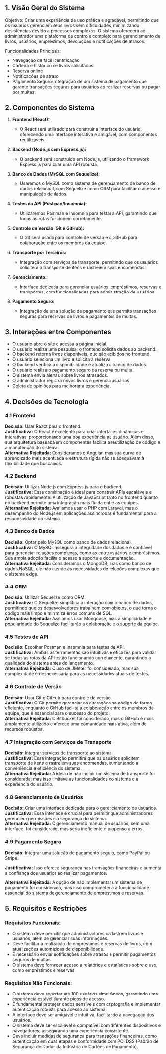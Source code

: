 ## 1. Visão Geral do Sistema
Objetivo: Criar uma experiência de uso prática e agradável, permitindo que os usuários gerenciem seus livros sem dificuldades, minimizando desistências devido a processos complexos. O sistema oferecerá ao administrador uma plataforma de controle completo para gerenciamento de livros, usuários, empréstimos, devoluções e notificações de atrasos.

Funcionalidades Principais:
- Navegação de fácil identificação
- Carteira e histórico de livros solicitados
- Reserva online
- Notificações de atraso
- Pagamento Seguro: Integração de um sistema de pagamento que garante transações seguras para usuários ao realizar reservas ou pagar por multas.

## 2. Componentes do Sistema
1. **Frontend (React):**
   - O React será utilizado para construir a interface do usuário, oferecendo uma interface interativa e amigável, com componentes reutilizáveis.

2. **Backend (Node.js com Express.js):**
   - O backend será construído em Node.js, utilizando o framework Express.js para criar uma API robusta.

3. **Banco de Dados (MySQL com Sequelize):**
   - Usaremos o MySQL como sistema de gerenciamento de banco de dados relacional, com Sequelize como ORM para facilitar o acesso e manipulação de dados.

4. **Testes da API (Postman/Insomnia):**
   - Utilizaremos Postman e Insomnia para testar a API, garantindo que todas as rotas funcionem corretamente.

5. **Controle de Versão (Git e GitHub):**
   - O Git será usado para controle de versão e o GitHub para colaboração entre os membros da equipe.

6. **Transporte por Terceiros:**
   - Integração com serviços de transporte, permitindo que os usuários solicitem o transporte de itens e rastreiem suas encomendas.

7. **Gerenciamento:**
   - Interface dedicada para gerenciar usuários, empréstimos, reservas e transportes, com funcionalidades para administração de usuários.

8. **Pagamento Seguro:**
   - Integração de uma solução de pagamento que permite transações seguras para reservas de livros e pagamentos de multas.

## 3. Interações entre Componentes
- O usuário abre o site e acessa a página inicial.
- O usuário realiza uma pesquisa; o frontend solicita dados ao backend.
- O backend retorna livros disponíveis, que são exibidos no frontend.
- O usuário seleciona um livro e solicita a reserva.
- O backend verifica a disponibilidade e atualiza o banco de dados.
- O usuário realiza o pagamento seguro da reserva ou multa.
- O sistema envia alertas sobre livros atrasados.
- O administrador registra novos livros e gerencia usuários.
- Coleta de opiniões para melhorar a experiência.

## 4. Decisões de Tecnologia

### 4.1 Frontend
**Decisão:** Usar React para o frontend.  
**Justificativa:** O React é excelente para criar interfaces dinâmicas e interativas, proporcionando uma boa experiência ao usuário. Além disso, sua arquitetura baseada em componentes facilita a reutilização de código e a manutenção do sistema.  
**Alternativa Rejeitada:** Consideramos o Angular, mas sua curva de aprendizado mais acentuada e estrutura rígida não se adequavam à flexibilidade que buscamos.

### 4.2 Backend
**Decisão:** Utilizar Node.js com Express.js para o backend.  
**Justificativa:** Essa combinação é ideal para construir APIs escaláveis e robustas rapidamente. A utilização de JavaScript tanto no frontend quanto no backend permite uma integração mais fluida entre as equipes.  
**Alternativa Rejeitada:** Avaliamos usar o PHP com Laravel, mas o desempenho do Node.js em aplicações assíncronas é fundamental para a responsividade do sistema.

### 4.3 Banco de Dados
**Decisão:** Optar pelo MySQL como banco de dados relacional.  
**Justificativa:** O MySQL assegura a integridade dos dados e é confiável para gerenciar relações complexas, como as entre usuários e empréstimos. Sua ampla adoção facilita o acesso a suporte e documentação.  
**Alternativa Rejeitada:** Consideramos o MongoDB, mas como banco de dados NoSQL, ele não atende às necessidades de relações complexas que o sistema exige.

### 4.4 ORM
**Decisão:** Utilizar Sequelize como ORM.  
**Justificativa:** O Sequelize simplifica a interação com o banco de dados, permitindo que os desenvolvedores trabalhem com objetos, o que torna o código mais limpo e minimiza erros comuns de SQL.  
**Alternativa Rejeitada:** Avaliamos usar Mongoose, mas a simplicidade e popularidade do Sequelize facilitarão a colaboração e o suporte da equipe.

### 4.5 Testes de API
**Decisão:** Escolher Postman e Insomnia para testes de API.  
**Justificativa:** Ambas as ferramentas são intuitivas e eficazes para validar se todas as rotas da API estão funcionando corretamente, garantindo a qualidade do sistema antes do lançamento.  
**Alternativa Rejeitada:** O uso de JMeter foi considerado, mas sua complexidade é desnecessária para as necessidades atuais de testes.

### 4.6 Controle de Versão
**Decisão:** Usar Git e GitHub para controle de versão.  
**Justificativa:** O Git permite gerenciar as alterações no código de forma eficiente, enquanto o GitHub facilita a colaboração entre os membros da equipe, que é essencial para o sucesso do projeto.  
**Alternativa Rejeitada:** O Bitbucket foi considerado, mas o GitHub é mais amplamente utilizado e oferece uma comunidade mais ativa, além de recursos robustos.

### 4.7 Integração com Serviços de Transporte
**Decisão:** Integrar serviços de transporte ao sistema.  
**Justificativa:** Essa integração permitirá que os usuários solicitem transporte de itens e rastreiem suas encomendas, aumentando a conveniência e eficiência do sistema.  
**Alternativa Rejeitada:** A ideia de não incluir um sistema de transporte foi considerada, mas isso limitava as funcionalidades do sistema e a experiência do usuário.

### 4.8 Gerenciamento de Usuários
**Decisão:** Criar uma interface dedicada para o gerenciamento de usuários.  
**Justificativa:** Essa interface é crucial para permitir que administradores gerenciem permissões e a segurança do sistema.  
**Alternativa Rejeitada:** O gerenciamento manual de usuários, sem uma interface, foi considerado, mas seria ineficiente e propenso a erros.

### 4.9 Pagamento Seguro
**Decisão:** Integrar uma solução de pagamento seguro, como PayPal ou Stripe.  

**Justificativa:** Isso oferece segurança nas transações financeiras e aumenta a confiança dos usuários ao realizar pagamentos.  

**Alternativa Rejeitada:** A opção de não implementar um sistema de pagamento foi considerada, mas isso comprometeria a funcionalidade essencial do sistema de gerenciamento de empréstimos e reservas.


## 5. Requisitos e Restrições

### Requisitos Funcionais:
- O sistema deve permitir que administradores cadastrem livros e usuários, além de gerenciar suas informações.
- Deve facilitar a realização de empréstimos e reservas de livros, com atualizações automáticas de disponibilidade.
- É necessário enviar notificações sobre atrasos e permitir pagamentos seguros de multas.
- O sistema deve fornecer acesso a relatórios e estatísticas sobre o uso, como empréstimos e reservas.

### Requisitos Não Funcionais:
- O sistema deve suportar até 100 usuários simultâneos, garantindo uma experiência estável durante picos de acesso.
- É fundamental proteger dados sensíveis com criptografia e implementar autenticação robusta para acesso ao sistema.
- A interface deve ser amigável e intuitiva, facilitando a navegação dos usuários.
- O sistema deve ser escalável e compatível com diferentes dispositivos e navegadores, assegurando uma experiência consistente.
- Deve incluir medidas de segurança para transações financeiras, como autenticação em duas etapas e conformidade com PCI DSS (Padrão de Segurança de Dados da Indústria de Cartões de Pagamento).
